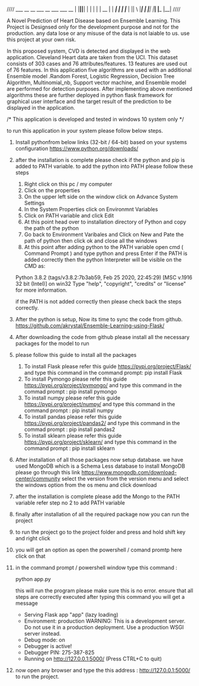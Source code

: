 ////
                    ___  __  __   ___     __       ___   ___   __
                   |    |__||__| |   | | |  | __  |   |  ___| |  |
                   |___ |  ||  \ |___| | |__|     |___| |___  |__|
////

A Novel Prediction of Heart Disease based on Ensemble Learning. This Project is Designsed only for the development purpose and not for the production. any data lose or any misuse of the data is not laiable to us. use this project at your own risk.

In this proposed system, CVD is detected and displayed in the web application. Cleveland Heart data are taken from the UCI. This dataset consists of 303 cases and 76 attributes/features. 13 features are used out of 76 features. In this application five algorithms are used with an additional Ensemble model .Random Forest, Logistic Regression, Decision Tree Algorithm, Multinomial_nb, Support vector machine, and Ensemble model are performed for detection purposes. After implementing above mentioned algorithms these are further deployed in python flask framework for graphical user interface and the target result of the prediction to be displayed in the application.

/* This application is developed and tested in windows 10 system only */ 

to run this application in your system please follow below steps.

1. Install pythonfrom below links (32-bit / 64-bit) based on your systems configuration
    https://www.python.org/downloads/
2. after the installation is complete please check if the python and pip is added to PATH variable.
to add the python into PATH please follow these steps
    1. Right click on this pc / my computer
    2. Click on the properties
    3. On the upper left side on the window click on Advance System Settings
    4. In the System Properties click on Environmnt Variables
    5. Click on PATH variable and click Edit
    6. At this point head over to installation directory of Python and copy the path of the python 
    7. Go back to Environment Varibales and Click on New and Pate the path of python then click ok and close all the windows
    8. At this point after adding python to the PATH variable open cmd ( Command Prompt ) and type python and press Enter if the PATH is added correctly then the python Interpreter will be visible on the CMD as:
    
    Python 3.8.2 (tags/v3.8.2:7b3ab59, Feb 25 2020, 22:45:29) [MSC v.1916 32 bit (Intel)] on win32
    Type "help", "copyright", "credits" or "license" for more information.
    >>>

    if the PATH is not added correctly then please check back the steps correctly.
3. After the python is setup, Now its time to sync the code from github.
   https://github.com/akrystal/Ensemble-Learning-using-Flask/
4. After downloading the code from github please install all the necessary packages for the model to run
5. please follow this guide to install all the packages
    1. To install Flask please refer this guide 
      https://pypi.org/project/Flask/
      and type this command in the command prompt: pip install Flask
    2. To install Pymongo please refer this guide
       https://pypi.org/project/pymongo/
       and type this command in the commad prompt : pip install pymongo
    3. To install numpy please refer this guide 
       https://pypi.org/project/numpy/
       and type this command in the command prompt : pip install numpy
    4. To install pandas please refer this guide 
       https://pypi.org/project/pandas2/
       and type this command in the commad prompt : pip install pandas2
    5. To install sklearn please refer this guide 
       https://pypi.org/project/sklearn/
       and type this command in the command prompt : pip install sklearn
6. After installation of all those packages now setup database. we have used MongoDB which is a Schema Less database to install MongoDB please go through this link 
   https://www.mongodb.com/download-center/community
   select the version from the version menu and select the windows option from the os menu and click download
7. after the installation is complete please add the Mongo to the PATH variable refer step no 2 to add PATH variable
8. finally after installation of all the required package now you can run the project  
9. to run the project go to the project folder and press and hold shift key and right click
10. you will get an option as open the powershell / comand promtp here click on that 
11. in the command prompt / powershell window type this command :
    
    python app.py
    
    this will run the program please make sure this is no error. ensure that all steps are correctly executed 
    after typing this command you will get a message

    * Serving Flask app "app" (lazy loading)
    * Environment: production
    WARNING: This is a development server. Do not use it in a production deployment.
    Use a production WSGI server instead.
    * Debug mode: on
    * Debugger is active!
    * Debugger PIN: 275-387-825
    * Running on http://127.0.0.1:5000/ (Press CTRL+C to quit)

12. now open any browser and type the this address : http://127.0.0.1:5000/ to run the project.

